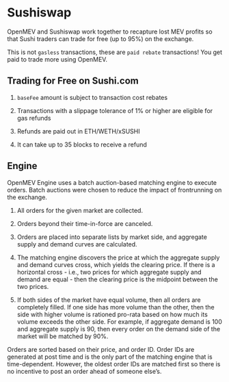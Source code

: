 # Sushiswap

OpenMEV and Sushiswap work together to recapture lost MEV profits so that
Sushi traders can trade for free (up to 95%) on the exchange.

This is not `gasless` transactions, these are `paid rebate` transactions!
You get paid to trade more using OpenMEV.

## Trading for Free on Sushi.com

1. `baseFee` amount is subject to transaction cost rebates

2. Transactions with a slippage tolerance of 1% or higher are eligible for gas refunds

3. Refunds are paid out in ETH/WETH/xSUSHI

4. It can take up to 35 blocks to receive a refund

## Engine

OpenMEV Engine uses a batch auction-based matching engine to execute orders. Batch
auctions were chosen to reduce the impact of frontrunning on the exchange.

1. All orders for the given market are collected.

2. Orders beyond their time-in-force are canceled.

3. Orders are placed into separate lists by market side, and aggregate supply
   and demand curves are calculated.

4. The matching engine discovers the price at which the aggregate supply and
   demand curves cross, which yields the clearing price. If there is a
   horizontal cross - i.e., two prices for which aggregate supply and demand are
   equal - then the clearing price is the midpoint between the two prices.

5. If both sides of the market have equal volume, then all orders are completely
   filled. If one side has more volume than the other, then the side with higher
   volume is rationed pro-rata based on how much its volume exceeds the other
   side. For example, if aggregate demand is 100 and aggregate supply is 90,
   then every order on the demand side of the market will be matched by 90%.

Orders are sorted based on their price, and order ID. Order IDs are generated at
post time and is the only part of the matching engine that is time-dependent.
However, the oldest order IDs are matched first so there is no incentive to post
an order ahead of someone else’s.
